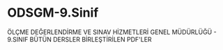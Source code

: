# ODSGM-9.Sinif
ÖLÇME DEĞERLENDİRME VE SINAV HİZMETLERİ GENEL MÜDÜRLÜĞÜ - 9.SINIF BÜTÜN DERSLER BİRLEŞTİRİLEN PDF'LER
